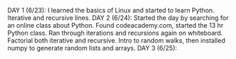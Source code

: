 DAY 1 (6/23): I learned the basics of Linux and started to learn Python. Iterative and recursive lines.
DAY 2 (6/24): Started the day by searching for an online class about Python. Found codeacademy.com, started the 13 hr Python class. Ran through iterations and recursions again on whiteboard. Factorial both iterative and recursive. Intro to random walks, then installed numpy to generate random lists and arrays. 
DAY 3 (6/25):
